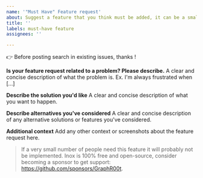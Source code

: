 ```yaml
---
name: '"Must Have" Feature request'
about: Suggest a feature that you think must be added, it can be a small feature
title: ''
labels: must-have feature
assignees: ''

---
```


👉 Before posting search in existing issues, thanks !

**Is your feature request related to a problem? Please describe.**
A clear and concise description of what the problem is. Ex. I'm always frustrated when [...]

**Describe the solution you'd like**
A clear and concise description of what you want to happen.

**Describe alternatives you've considered**
A clear and concise description of any alternative solutions or features you've considered.

**Additional context**
Add any other context or screenshots about the feature request here.

> If a very small number of people need this feature it will probably not be implemented.
> Inox is 100% free and open-source, consider becoming a sponsor to get support: https://github.com/sponsors/GraphR00t.
